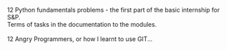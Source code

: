 12 Python fundamentals problems - the first part of the basic internship for S&P.<br>
Terms of tasks in the documentation to the modules.<br>
<br>
12 Angry Programmers, or how I learnt to use GIT...
